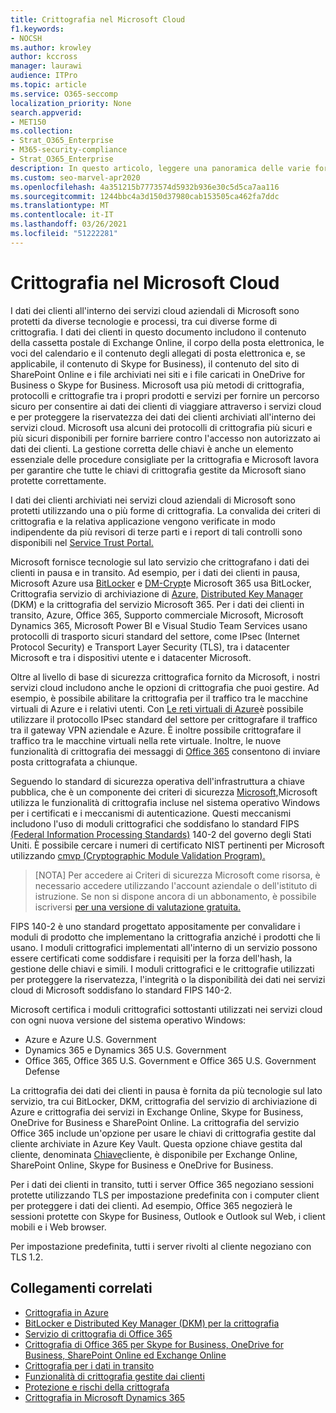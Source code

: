 ```yaml
---
title: Crittografia nel Microsoft Cloud
f1.keywords:
- NOCSH
ms.author: krowley
author: kccross
manager: laurawi
audience: ITPro
ms.topic: article
ms.service: O365-seccomp
localization_priority: None
search.appverid:
- MET150
ms.collection:
- Strat_O365_Enterprise
- M365-security-compliance
- Strat_O365_Enterprise
description: In questo articolo, leggere una panoramica delle varie forme di crittografia utilizzate per mantenere al sicuro i dati dei clienti nel cloud Microsoft.
ms.custom: seo-marvel-apr2020
ms.openlocfilehash: 4a351215b7773574d5932b936e30c5d5ca7aa116
ms.sourcegitcommit: 1244bbc4a3d150d37980cab153505ca462fa7ddc
ms.translationtype: MT
ms.contentlocale: it-IT
ms.lasthandoff: 03/26/2021
ms.locfileid: "51222281"
---
```

# <a name="encryption-in-the-microsoft-cloud"></a>Crittografia nel Microsoft Cloud

I dati dei clienti all'interno dei servizi cloud aziendali di Microsoft sono protetti da diverse tecnologie e processi, tra cui diverse forme di crittografia. I dati dei clienti in questo documento includono il contenuto della cassetta postale di Exchange Online, il corpo della posta elettronica, le voci del calendario e il contenuto degli allegati di posta elettronica e, se applicabile, il contenuto di Skype for Business), il contenuto del sito di SharePoint Online e i file archiviati nei siti e i file caricati in OneDrive for Business o Skype for Business. Microsoft usa più metodi di crittografia, protocolli e crittografie tra i propri prodotti e servizi per fornire un percorso sicuro per consentire ai dati dei clienti di viaggiare attraverso i servizi cloud e per proteggere la riservatezza dei dati dei clienti archiviati all'interno dei servizi cloud. Microsoft usa alcuni dei protocolli di crittografia più sicuri e più sicuri disponibili per fornire barriere contro l'accesso non autorizzato ai dati dei clienti. La gestione corretta delle chiavi è anche un elemento essenziale delle procedure consigliate per la crittografia e Microsoft lavora per garantire che tutte le chiavi di crittografia gestite da Microsoft siano protette correttamente.

I dati dei clienti archiviati nei servizi cloud aziendali di Microsoft sono protetti utilizzando una o più forme di crittografia. La convalida dei criteri di crittografia e la relativa applicazione vengono verificate in modo indipendente da più revisori di terze parti e i report di tali controlli sono disponibili nel [Service Trust Portal.](https://aka.ms/stp)

Microsoft fornisce tecnologie sul lato servizio che crittografano i dati dei clienti in pausa e in transito. Ad esempio, per i dati dei clienti in pausa, Microsoft Azure usa [BitLocker](/windows/device-security/bitlocker/bitlocker-overview) e [DM-Crypt](https://en.wikipedia.org/wiki/Dm-crypt)e Microsoft 365 usa BitLocker, Crittografia servizio di archiviazione di [Azure,](/azure/) [Distributed Key Manager](./exchange-online-secures-email-secrets.md) (DKM) e la crittografia del servizio Microsoft 365. Per i dati dei clienti in transito, Azure, Office 365, Supporto commerciale Microsoft, Microsoft Dynamics 365, Microsoft Power BI e Visual Studio Team Services usano protocolli di trasporto sicuri standard del settore, come IPsec (Internet Protocol Security) e Transport Layer Security (TLS), tra i datacenter Microsoft e tra i dispositivi utente e i datacenter Microsoft.

Oltre al livello di base di sicurezza crittografica fornito da Microsoft, i nostri servizi cloud includono anche le opzioni di crittografia che puoi gestire. Ad esempio, è possibile abilitare la crittografia per il traffico tra le macchine virtuali di Azure e i relativi utenti. Con [Le reti virtuali di Azure](https://azure.microsoft.com/services/virtual-network/)è possibile utilizzare il protocollo IPsec standard del settore per crittografare il traffico tra il gateway VPN aziendale e Azure. È inoltre possibile crittografare il traffico tra le macchine virtuali nella rete virtuale. Inoltre, le nuove funzionalità di crittografia dei messaggi di [Office 365](set-up-new-message-encryption-capabilities.md) consentono di inviare posta crittografata a chiunque.

Seguendo lo standard di sicurezza operativa dell'infrastruttura a chiave pubblica, che è un componente dei criteri di sicurezza [Microsoft,](https://servicetrust.microsoft.com/ViewPage/TrustDocuments?command=Download&downloadType=Document&downloadId=5868ecc8-50b7-4f91-b43f-640e2b99e86e&docTab=6d000410-c9e9-11e7-9a91-892aae8839ad_FAQ%20and%20White%20Papers)Microsoft utilizza le funzionalità di crittografia incluse nel sistema operativo Windows per i certificati e i meccanismi di autenticazione. Questi meccanismi includono l'uso di moduli crittografici che soddisfano lo standard FIPS [(Federal Information Processing Standards)](https://csrc.nist.gov/publications/PubsFIPS.html) 140-2 del governo degli Stati Uniti. È possibile cercare i numeri di certificato NIST pertinenti per Microsoft utilizzando [cmvp (Cryptographic Module Validation Program).](https://csrc.nist.gov/projects/cryptographic-module-validation-program/validated-modules/search)

> [NOTA] Per accedere ai Criteri di sicurezza Microsoft come risorsa, è necessario accedere utilizzando l'account aziendale o dell'istituto di istruzione. Se non si dispone ancora di un abbonamento, è possibile iscriversi [per una versione di valutazione gratuita.](https://servicetrust.microsoft.com/Home/TrialSubscriptions)

FIPS 140-2 è uno standard progettato appositamente per convalidare i moduli di prodotto che implementano la crittografia anziché i prodotti che li usano. I moduli crittografici implementati all'interno di un servizio possono essere certificati come soddisfare i requisiti per la forza dell'hash, la gestione delle chiavi e simili. I moduli crittografici e le crittografie utilizzati per proteggere la riservatezza, l'integrità o la disponibilità dei dati nei servizi cloud di Microsoft soddisfano lo standard FIPS 140-2.

Microsoft certifica i moduli crittografici sottostanti utilizzati nei servizi cloud con ogni nuova versione del sistema operativo Windows:

- Azure e Azure U.S. Government
- Dynamics 365 e Dynamics 365 U.S. Government
- Office 365, Office 365 U.S. Government e Office 365 U.S. Government Defense

La crittografia dei dati dei clienti in pausa è fornita da più tecnologie sul lato servizio, tra cui BitLocker, DKM, crittografia del servizio di archiviazione di Azure e crittografia dei servizi in Exchange Online, Skype for Business, OneDrive for Business e SharePoint Online. La crittografia del servizio Office 365 include un'opzione per usare le chiavi di crittografia gestite dal cliente archiviate in Azure Key Vault. Questa opzione chiave gestita dal cliente, denominata [Chiave](./customer-key-overview.md)cliente, è disponibile per Exchange Online, SharePoint Online, Skype for Business e OneDrive for Business.

Per i dati dei clienti in transito, tutti i server Office 365 negoziano sessioni protette utilizzando TLS per impostazione predefinita con i computer client per proteggere i dati dei clienti. Ad esempio, Office 365 negozierà le sessioni protette con Skype for Business, Outlook e Outlook sul Web, i client mobili e i Web browser.

Per impostazione predefinita, tutti i server rivolti al cliente negoziano con TLS 1.2.

## <a name="related-links"></a>Collegamenti correlati

- [Crittografia in Azure](office-365-azure-encryption.md)
- [BitLocker e Distributed Key Manager (DKM) per la crittografia](office-365-bitlocker-and-distributed-key-manager-for-encryption.md)
- [Servizio di crittografia di Office 365](office-365-service-encryption.md)
- [Crittografia di Office 365 per Skype for Business, OneDrive for Business, SharePoint Online ed Exchange Online](https://docs.microsoft.com/compliance/assurance/assurance-encryption-for-microsoft-365-services) 
- [Crittografia per i dati in transito](/compliance/assurance/assurance-encryption-in-transit)
- [Funzionalità di crittografia gestite dai clienti](office-365-customer-managed-encryption-features.md)
- [Protezione e rischi della crittografa](office-365-encryption-risks-and-protections.md)
- [Crittografia in Microsoft Dynamics 365](office-365-encryption-in-microsoft-dynamics-365.md)